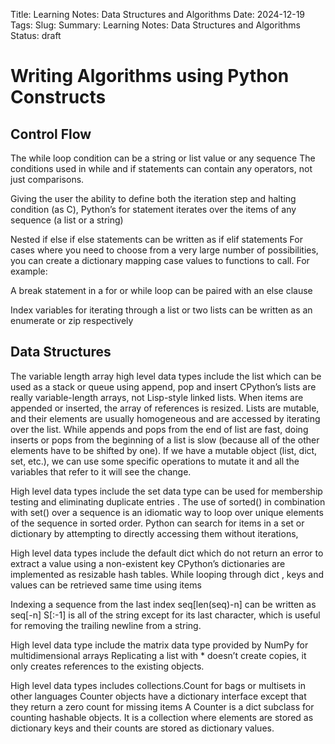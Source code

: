 Title: Learning Notes: Data Structures and Algorithms
Date: 2024-12-19
Tags:
Slug:
Summary: Learning Notes: Data Structures and Algorithms
Status: draft

# Writing Algorithms using Python Constructs


## Control Flow

The while loop condition can be a  string or list value or any sequence
The conditions used in while and if statements can contain any operators, not just comparisons.

Giving the user the ability to define both the iteration step and halting condition (as C), 
Python’s for statement iterates over the items of any sequence (a list or a string)

Nested  if else if else statements can be written as if elif statements
For cases where you need to choose from a very large number of possibilities, 
you can create a dictionary mapping case values to functions to call. For example:

A break statement in a for or while loop can be paired with an else clause

Index variables for iterating through a list or two lists  can be written as an enumerate or  zip respectively 


## Data Structures

The variable length array high level data types  include the list which can be used as a stack or queue using append, pop and insert
CPython’s lists are really variable-length arrays, not Lisp-style linked lists. 
When items are appended or inserted, the array of references is resized.
Lists are mutable, and their elements are usually homogeneous and are accessed by iterating over the list.
While appends and pops from the end of list are fast, doing inserts or pops from 
the beginning of a list is  slow (because all of the other elements have to be shifted by one).
If we have a mutable object (list, dict, set, etc.), we can use some specific operations to mutate it and all the variables that refer to it will see the change.

High level data types include the set data type can be used for membership testing and eliminating duplicate entries
. The use of sorted() in combination with set() over a sequence is an idiomatic way to loop over unique elements of the sequence in sorted order.
Python can search for items in a set or dictionary by attempting to directly accessing them without iterations,

High level data types include the default dict which do not return an error to extract a value using a non-existent key
CPython’s dictionaries are implemented as resizable hash tables.
While looping through dict , keys and values can be retrieved same time using items


Indexing a sequence from the last index seq[len(seq)-n] can be written as  seq[-n]
S[:-1] is all of the string except for its last character, which is useful for removing the trailing newline from a string.

High level data type include the matrix data type provided by NumPy for multidimensional arrays
Replicating a list with * doesn’t create copies, it only creates references to the existing objects.

High level data types includes collections.Count for bags or multisets in other languages
Counter objects have a dictionary interface except that they return a zero count for missing items
A Counter is a dict subclass for counting hashable objects. It is a collection where elements are stored as dictionary keys and their counts are stored as dictionary values.

